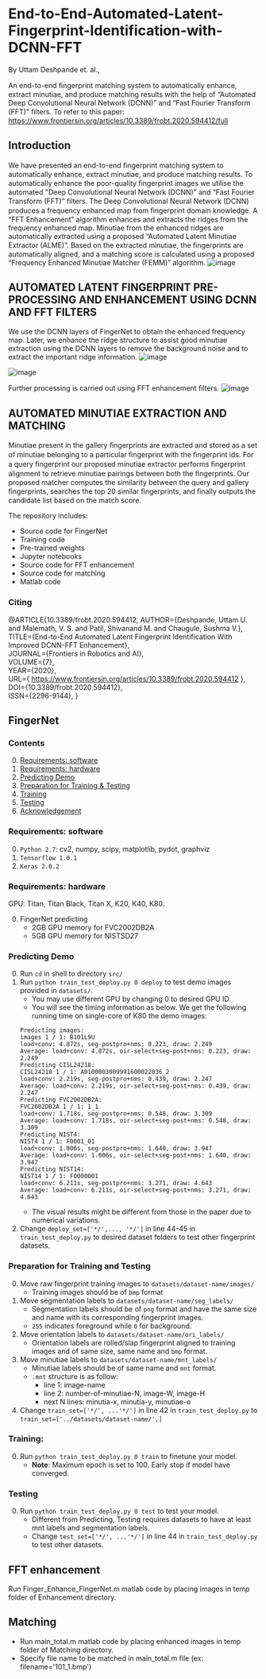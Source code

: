 # End-to-End-Automated-Latent-Fingerprint-Identification-with-DCNN-FFT
By Uttam Deshpande et. al.,







An end-to-end ﬁngerprint matching system to automatically enhance, extract minutiae, and produce matching results with the help of “Automated Deep Convolutional Neural Network (DCNN)” and “Fast Fourier Transform (FFT)” ﬁlters. To refer to this paper: https://www.frontiersin.org/articles/10.3389/frobt.2020.594412/full

## Introduction
We have presented an end-to-end ﬁngerprint matching system to automatically enhance, extract minutiae, and produce matching results. To automatically enhance the poor-quality ﬁngerprint images we utilise the automated "Deep Convolutional Neural Network (DCNN)” and “Fast Fourier Transform (FFT)” ﬁlters. The Deep Convolutional Neural Network (DCNN) produces a frequency enhanced map from ﬁngerprint domain knowledge. A “FFT Enhancement” algorithm enhances and extracts the ridges from the frequency enhanced map. Minutiae from the enhanced ridges are automatically extracted using a proposed “Automated Latent Minutiae Extractor (ALME)”. Based on the extracted minutiae, the ﬁngerprints are automatically aligned, and a matching score is calculated using a proposed “Frequency Enhanced Minutiae Matcher (FEMM)” algorithm. 
![image](https://user-images.githubusercontent.com/107185323/197323498-85bc2958-aa78-4c57-a705-db78e15da314.png)

## AUTOMATED LATENT FINGERPRINT PRE-PROCESSING AND ENHANCEMENT USING DCNN AND FFT FILTERS
We use the DCNN layers of FingerNet to obtain the enhanced frequency map. Later, we enhance the ridge structure to assist good minutiae extraction using the DCNN layers to remove the background noise and to extract the important ridge information. 
![image](https://user-images.githubusercontent.com/107185323/197323622-b1f865c1-4a2c-4094-9386-f3850158900d.png)

![image](https://user-images.githubusercontent.com/107185323/197323641-8e3fe342-9f84-471a-9708-ec577c069d70.png)

Further processing is carried out using FFT enhancement ﬁlters. 
![image](https://user-images.githubusercontent.com/107185323/197323660-d42f663e-aea5-4226-acb9-1d7041880f4b.png)

## AUTOMATED MINUTIAE EXTRACTION AND MATCHING
Minutiae present in the gallery ﬁngerprints are extracted and stored as a set of minutiae belonging to a particular ﬁngerprint with the ﬁngerprint ids. For a query ﬁngerprint our proposed minutiae extractor performs ﬁngerprint alignment to retrieve minutiae pairings between both the ﬁngerprints. Our proposed matcher computes the similarity between the query and gallery ﬁngerprints, searches the top 20 similar ﬁngerprints, and ﬁnally outputs the candidate list based on the match score. 


The repository includes:
* Source code for FingerNet 
* Training code 
* Pre-trained weights 
* Jupyter notebooks
* Source code for FFT enhancement
* Source code for matching
* Matlab code

### Citing
@ARTICLE{10.3389/frobt.2020.594412,
AUTHOR={Deshpande, Uttam U. and Malemath, V. S. and Patil, Shivanand M. and Chaugule, Sushma V.},   
TITLE={End-to-End Automated Latent Fingerprint Identification With Improved DCNN-FFT Enhancement},      
JOURNAL={Frontiers in Robotics and AI},      
VOLUME={7},           
YEAR={2020},        
URL={ https://www.frontiersin.org/articles/10.3389/frobt.2020.594412 },       
DOI={10.3389/frobt.2020.594412},      
ISSN={2296-9144},
}

## FingerNet 

### Contents
0. [Requirements: software](#requirements-software)
0. [Requirements: hardware](#requirements-hardware)
0. [Predicting Demo](#predicting-demo)
0. [Preparation for Training & Testing](#preparation-for-training-and-testing)
0. [Training](#training)
0. [Testing](#testing)
0. [Acknowledgement](#acknowledgement)


### Requirements: software

0. `Python 2.7`: cv2, numpy, scipy, matplotlib, pydot, graphviz
0. `Tensorflow 1.0.1`
0.  `Keras 2.0.2`

### Requirements: hardware

GPU: Titan, Titan Black, Titan X, K20, K40, K80.

0. FingerNet predicting
    - 2GB GPU memory for FVC2002DB2A
    - 5GB GPU memory for NISTSD27

### Predicting Demo

0.  Run `cd` in shell to directory `src/`
0.  Run `python train_test_deploy.py 0 deploy` to test demo images provided in `datasets/`.
    - You may use different GPU by changing 0 to desired GPU ID. 
    - You will see the timing information as below. We get the following running time on single-core of K80 the demo images:
    ```Shell
    Predicting images:
    images 1 / 1: B101L9U
    load+conv: 4.872s, seg-postpro+nms: 0.223, draw: 2.249
    Average: load+conv: 4.872s, oir-select+seg-post+nms: 0.223, draw: 2.249
    Predicting CISL24218:
    CISL24218 1 / 1: A0100003009991600022036_2
    load+conv: 2.219s, seg-postpro+nms: 0.439, draw: 2.247
    Average: load+conv: 2.219s, oir-select+seg-post+nms: 0.439, draw: 2.247
    Predicting FVC2002DB2A:
    FVC2002DB2A 1 / 1: 1_1
    load+conv: 1.718s, seg-postpro+nms: 0.548, draw: 3.309
    Average: load+conv: 1.718s, oir-select+seg-post+nms: 0.548, draw: 3.309
    Predicting NIST4:
    NIST4 1 / 1: F0001_01
    load+conv: 1.006s, seg-postpro+nms: 1.640, draw: 3.947
    Average: load+conv: 1.006s, oir-select+seg-post+nms: 1.640, draw: 3.947
    Predicting NIST14:
    NIST14 1 / 1: F0000001
    load+conv: 6.211s, seg-postpro+nms: 3.271, draw: 4.643
    Average: load+conv: 6.211s, oir-select+seg-post+nms: 3.271, draw: 4.643
    ```
    - The visual results might be different from those in the paper due to numerical variations.    
0. Change `deploy_set=['*/',..., '*/']` in line 44-45 in `train_test_deploy.py` to desired dataset folders to test other fingerprint datasets.

### Preparation for Training and Testing

0.  Move raw fingerprint training images to `datasets/dataset-name/images/`
    - Training images should be of `bmp` format
0.  Move segmentation labels to `datasets/dataset-name/seg_labels/`
    - Segmentation labels should be of `png` format and have the same size and name with its corresponding fingerprint images.
    - `255` indicates foreground while `0` for background.
0. Move orientation labels to `datasets/dataset-name/ori_labels/`
    - Orientation labels are rolled/slap fingerprint aligned to training images and of same size, same name and `bmp` format.
0. Move minutiae labels to `datasets/dataset-name/mnt_labels/`
    - Minutiae labels should be of same name and `mnt` format.
    - `.mnt` structure is as follow:
        - line 1: image-name
        - line 2: number-of-minutiae-N, image-W, image-H
        - next N lines: minutia-x, minutia-y, minutiae-o 
0. Change `train_set=['*/', ...'*/']` in line 42 in `train_test_deploy.py` to `train_set=['../datasets/dataset-name/',]`

### Training:

0. Run `python train_test_deploy.py 0 train` to finetune your model. 
    - **Note**: Maximum epoch is set to 100. Early stop if model have converged.

### Testing

0. Run `python train_test_deploy.py 0 test` to test your model.
    - Different from Predicting, Testing requires datasets to have at least mnt labels and segmentation labels. 
    - Change `test_set=['*/', ...'*/']` in line 44 in `train_test_deploy.py` to test other datasets.


##  FFT enhancement
Run Finger_Enhance_FingerNet.m matlab code by placing images in temp folder of Enhancement directory.

##  Matching
* Run main_total.m matlab code by placing enhanced images in temp folder of Matching directory.
* Specify file name to be matched in main_total.m file (ex: filename='101_1.bmp')

